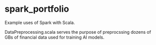 # spark_portfolio
Example uses of Spark with Scala.

DataPreprocessing.scala serves the purpose of preprocssing dozens of GBs of financial data used for training AI models.
